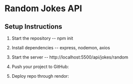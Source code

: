 # Random Jokes API

## Setup Instructions

1. Start the repository  -- npm init

2. Install dependencies -- express, nodemon, axios

3.  Start the server -- http://localhost:5500/api/jokes/random

4. Push your project to GitHub: 

5. Deploy repo through rendor: 
